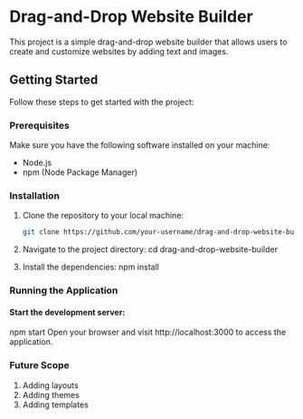 # Drag-and-Drop Website Builder

This project is a simple drag-and-drop website builder that allows users to create and customize websites by adding text and images.

## Getting Started

Follow these steps to get started with the project:

### Prerequisites

Make sure you have the following software installed on your machine:

- Node.js
- npm (Node Package Manager)

### Installation

1. Clone the repository to your local machine:

   ```bash
   git clone https://github.com/your-username/drag-and-drop-website-builder.git
2. Navigate to the project directory:
   cd drag-and-drop-website-builder
3. Install the dependencies:
   npm install
### Running the Application
#### Start the development server:

npm start
Open your browser and visit http://localhost:3000 to access the application.   

### Future Scope

1. Adding layouts
2. Adding themes
3. Adding templates
